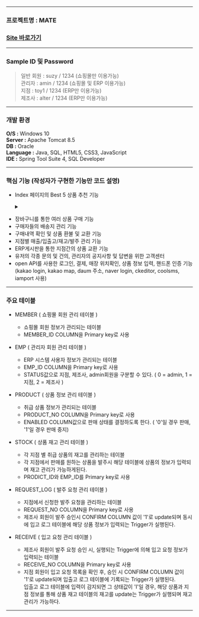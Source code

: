 ----------------------
### 프로젝트명 : MATE
### [Site 바로가기](park.jh92.kro.kr/mate)
----------------------

### Sample ID 및 Password
> 일반 회원 : suzy / 1234 (쇼핑몰만 이용가능) <br>
> 관리자 : amin / 1234 (쇼핑몰 및 ERP 이용가능) <br>
> 지점 : toy1 / 1234 (ERP만 이용가능) <br>
> 제조사 : alter / 1234 (ERP만 이용가능) <br>

--- 

### 개발 환경
**O/S :** Windows 10 <br>
**Server :** Apache Tomcat 8.5 <br>
**DB :** Oracle <br>
**Language :** Java, SQL, HTML5, CSS3, JavaScript <br>
**IDE :** Spring Tool Suite 4, SQL Developer <br>

---

### 핵심 기능 (작성자가 구현한 기능만 코드 설명)
- Index 페이지의 Best 5 상품 추천 기능 <details><summary></summary><div markdown="1">

	```jsp

	<div class="content-div">
			<div class="blur-div first-div best-div"></div>
			<div class="main-div best-div"></div>
			<div class="blur-div second-div best-div"></div>
			<div class="blur-div third-div best-div"></div>
		</div>

		/* ajax를 통해 구매량이 가장 많은 상위 5개의 상품 이미지를 가져온다. */
		$(function(){
			$.ajax({
				url: "${pageContext.request.contextPath}/product/getBest.do",
				method: "get",
				dataType: "json",
				success:function(data){
					$(data).each(function(i, map){
						console.log(map);
						var html = "<div class='img-div img-none' id='bestImg-" + i + "'>";
						html += '<img class="bestImgs" data-id="'+map.productNo+'" src="${pageContext.request.contextPath}/resources/upload/mainimages/' + map.renamedFilename + '" alt="" />';
						html += "</div>";
						console.log(html);
						$(".content-div").after(html);
					});
					startPlayM(data.length);
					startPlay1(data.length);
					startPlay2(data.length);
					startPlay3(data.length);
				},
				error: function(xhr, status, err){
					console.log(xhr, status, err);
				}
			});
		});

		/* 각 div 마다 다른 상품을 보여주고, 5초마다 사진이 변경된다. */
		var startPlayM = function(i){
			var cnt = 1;
			$(".main-div").html($("#bestImg-"+ (cnt-1)).html());
			playM = setInterval(function() {
				$(".main-div").html($("#bestImg-"+cnt).html());
				if(cnt < i-1)cnt++;
				else cnt = 0;
			}, 5000);
		}
		var startPlay1 = function(i){
			var cnt = 0;
			$(".first-div").html($("#bestImg-"+ (i-1)).html());
			play1 = setInterval(function() {
				$(".first-div").html($("#bestImg-"+cnt).html());
				if(cnt < i-1)cnt++;
				else cnt = 0;
			}, 5000);
		}
		var startPlay2 = function(i){
			var cnt = 2;
			$(".second-div").html($("#bestImg-"+ (cnt-1)).html());
			play2 = setInterval(function() {
				$(".second-div").html($("#bestImg-"+cnt).html());
				if(cnt < i-1)cnt++;
				else cnt = 0;
			}, 5000);
		}
		var startPlay3 = function(i){
			var cnt = 3;
			$(".third-div").html($("#bestImg-"+ (cnt-1)).html());
			play3 = setInterval(function() {
				$(".third-div").html($("#bestImg-"+cnt).html());
				if(cnt < i-1)cnt++;
				else cnt = 0;
			}, 5000);
		}
		var stopPlay = function() {
			clearInterval(playM);
			clearInterval(play1);
			clearInterval(play2);
			clearInterval(play3);
		};

		/* div에 표시된 사진에 마우스를 hover시 사진이 변경이 멈추고, hover 종료시 다시 사진이 변경되게 된다. */
		$(function(){
			$(".best-div").hover(function(){
				console.log("stop");
				stopPlay();
			},function(){
				console.log("start");
				startPlayM(15);
				startPlay1(15);
				startPlay2(15);
				startPlay3(15);
			});

			$(".best-div").click(function(){
				var productNo = $(this).find("img").data("id");
				//console.log(productNo);
				location.href = '${pageContext.request.contextPath}/product/productDetail.do?productNo='+productNo;
			});
		});

	```

</div>
</details>

- 장바구니를 통한 여러 상품 구매 기능
- 구매자들의 배송지 관리 기능
- 구매내역 확인 및 상품 환불 및 교환 기능
- 지점별 매출/입출고/재고/발주 관리 기능
- ERP게시판을 통한 지점간의 상품 교환 기능
- 유저의 각종 문의 및 건의, 관리자의 공지사항 및 답변을 위한 고객센터
- open API를 사용한 로그인, 결제, 매장 위치확인, 상품 정보 입력, 핸드폰 인증 기능 <br>
  (kakao login, kakao map, daum 주소, naver login, ckeditor, coolsms, iamport 사용)
  
---

### 주요 테이블  
  
+ MEMBER ( 쇼핑몰 회원 관리 테이블 )
  + 쇼핑몰 회원 정보가 관리되는 테이블
  + MEMBER_ID COLUMN을 Primary key로 사용
  
+ EMP ( 관리자 회원 관리 테이블 )
  + ERP 시스템 사용자 정보가 관리되는 테이블
  + EMP_ID COLUMN을 Primary key로 사용
  + STATUS값으로 지점, 제조사, admin회원을 구분할 수 있다. ( 0 = admin, 1 = 지점, 2 = 제조사 )
  
+ PRODUCT ( 상품 정보 관리 테이블 )
  + 취급 상품 정보가 관리되는 테이블
  + PRODUCT_NO COLUMN을 Primary key로 사용
  + ENABLED COLUMN값으로 판매 상태를 결정하도록 한다. ( '0'일 경우 판매, '1'일 경우 판매 중지)
  
+ STOCK ( 상품 재고 관리 테이블 )
  + 각 지점 별 취급 상품의 재고를 관리하는 테이블
  + 각 지점에서 판매를 원하는 상품을 발주시 해당 테이블에 상품의 정보가 입력되며 재고 관리가 가능하게된다.
  + PRODICT_ID와 EMP_ID를 Primary key로 사용
  
+ REQUEST_LOG ( 발주 요청 관리 테이블 )
  + 지점에서 신청한 발주 요청을 관리하는 테이블
  + REQUEST_NO COLUMN을 Primary key로 사용
  + 제조사 회원이 발주 승인시 CONFIRM COLUMN 값이 '1'로 update되며 동시에 입고 로그 테이블에 해당 상품 정보가 입력되는 Trigger가 실행된다.
 
+ RECEIVE ( 입고 요청 관리 테이블 )
  + 제조사 회원이 발주 요청 승인 시, 실행되는 Trigger에 의해 입고 요청 정보가 입력되는 테이블
  + RECEIVE_NO COLUMN을 Primary key로 사용
  + 지점 회원이 입고 요청 목록을 확인 후, 승인 시 CONFIRM COLUMN 값이 '1'로 update되며 입출고 로그 테이블에 기록되는 Trigger가 실행된다.   
   입출고 로그 테이블에 입력이 감지되면 그 상태값이 'I'일 경우, 해당 상품과 지점 정보를 통해 상품 재고 테이블의 재고를 update는 Trigger가 실행되며 재고 관리가 가능하다.
  
--- 

